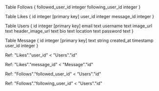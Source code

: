 Table Follows {
  followed_user_id integer
  following_user_id integer
}

Table Likes {
  id integer [primary key]
  user_id integer
  message_id integer
}

Table Users {
  id integer [primary key]
  email text
  username text
  image_url text
  header_image_url text
  bio text
  location text
  password text
}

Table Message {
  id integer [primary key]
  text string
  created_at timestamp
  user_id integer
}



Ref: "Likes"."user_id" < "Users"."id"

Ref: "Likes"."message_id" < "Message"."id"

Ref: "Follows"."followed_user_id" < "Users"."id"

Ref: "Follows"."following_user_id" < "Users"."id"